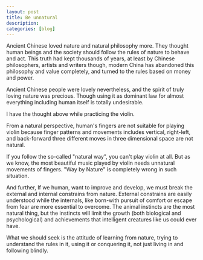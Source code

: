 ```yaml
---
layout: post
title: Be unnatural
description: 
categories: [blog]
---
```


Ancient Chinese loved nature and natural philosophy more. They thought human beings and the society should follow the rules of nature to behave and act. This truth had kept thousands of years, at least by Chinese philosophers, artists and writers though, modern China has abandoned this philosophy and value completely, and turned to the rules based on money and power.

Ancient Chinese people were lovely nevertheless, and the spirit of truly loving nature was precious. Though using it as dominant law for almost everything including human itself is totally undesirable.

I have the thought above while practicing the violin.

From a natural perspective, human's fingers are not suitable for playing violin because finger patterns and movements includes vertical, right-left, and back-forward three different moves in three dimensional space are not natural.

If you follow the so-called "natural way", you can't play violin at all. But as we know, the most beautiful music played by violin needs unnatural movements of fingers. "Way by Nature" is completely wrong in such situation.

And further, If we human, want to improve and develop, we must break the external and internal constrains from nature. External constrains are easily understood while the internals, like born-with pursuit of comfort or escape from fear are more essential to overcome. The animal instincts are the most natural thing, but the instincts will limit the growth (both biological and psychological) and achievements that intelligent creatures like us could ever have.

What we should seek is the attitude of learning from nature, trying to understand the rules in it, using it or conquering it, not just living in and following blindly.


